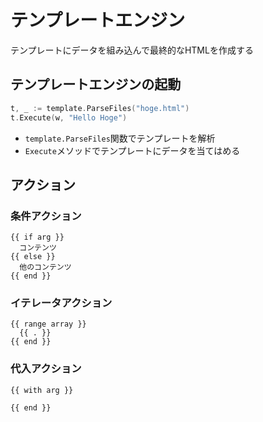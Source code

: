 # テンプレートエンジン

テンプレートにデータを組み込んで最終的なHTMLを作成する

## テンプレートエンジンの起動

```go
t, _ := template.ParseFiles("hoge.html")
t.Execute(w, "Hello Hoge")
```

- `template.ParseFiles`関数でテンプレートを解析
- `Execute`メソッドでテンプレートにデータを当てはめる

## アクション

### 条件アクション

```
{{ if arg }}
  コンテンツ
{{ else }}
  他のコンテンツ
{{ end }}
```

### イテレータアクション

```
{{ range array }}
  {{ . }}
{{ end }}
```

### 代入アクション

```
{{ with arg }}
  
{{ end }}
```
